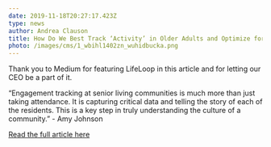 ```yaml
---
date: 2019-11-18T20:27:17.423Z
type: news
author: Andrea Clauson
title: How Do We Best Track ‘Activity’ in Older Adults and Optimize for Each Person?
photo: /images/cms/1_wbihl1402zn_wuhidbucka.png
---
```

Thank you to Medium for featuring LifeLoop in this article and for letting our CEO be a part of it. 

“Engagement tracking at senior living communities is much more than just taking attendance. It is capturing critical data and telling the story of each of the residents. This is a key step in truly understanding the culture of a community.” - Amy Johnson

[Read the full article here](https://medium.com/@optimaljon/how-do-we-best-track-activity-in-older-adults-and-optimize-for-each-person-134e97c8c104)
